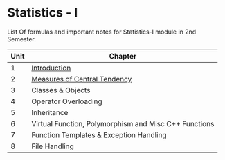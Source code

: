 # Statistics - I 
List Of formulas and important notes for Statistics-I module in 2nd Semester.

|Unit |Chapter                              |
|-|----------------------------------------------|
|1|[Introduction](https://github.com/suyogsatyal/statistics1/blob/main/Chapter%201.md)|
|2|[Measures of Central Tendency](https://github.com/suyogsatyal/cpp/blob/main/Chapter%202/Chapter%202.md)|
|3|Classes & Objects|
|4|Operator Overloading|
|5|Inheritance|
|6|Virtual Function, Polymorphism and Misc C++ Functions|
|7|Function Templates & Exception Handling|
|8|File Handling|
